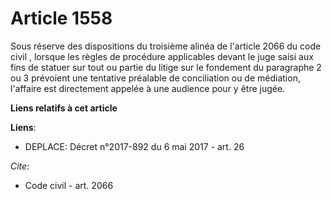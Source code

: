 # Article 1558

Sous réserve des  dispositions du troisième alinéa de l'article 2066 du code civil , lorsque  les règles de procédure
applicables devant le juge saisi aux fins de statuer sur tout ou partie du litige sur le fondement du paragraphe 2 ou 3
prévoient une tentative préalable de conciliation ou de médiation, l'affaire est directement appelée à une audience pour y
être jugée.

**Liens relatifs à cet article**

**Liens**:

  - DEPLACE: Décret n°2017-892 du 6 mai 2017 - art. 26

_Cite_:

  - Code civil - art. 2066
